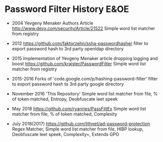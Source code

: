 # Password Filter History E&OE
* 2004 Yevgeny Menaker Authors Article http://www.devx.com/security/Article/21522 Simple word list matcher from registry
* 2012 https://github.com/faktorzehn/ssha-passwordhasher filter to export password hash to 3rd party openldap directory
* 2015 Implementation of Yevgeny Menaker article dropping logging and boost https://github.com/krajster/PasswordFilter Simple word list matcher from registry
* 2015-2016 Forks of 'code.google.com/p/hashing-password-filter' filter to export password hash to 3rd party google directory

* November 2016 'This Repository' Simple word list matcher from file, % of token matched, Entropy, Deobfuscate leet speek
* May 2018 https://github.com/ryanries/PassFiltEx Simple word list matcher from file, % of token matched, Complexity
* July 2018(2017)  https://github.com/lithnet/ad-password-protection Regex Matcher, Simple word list matcher from file, HIBP lookup, Deobfuscate leet speek, Complexity+, Extends GPO
